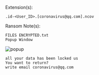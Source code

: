 Extension(s): 
```
.id-<User_ID>.[coronavirus@qq.com].ncov
```
Ransom Note(s): 
```
FILES ENCRYPTED.txt
Popup Window
```
![popup](https://github.com/user-attachments/assets/71a90f6d-6af9-413c-801c-be57f0752a29)
```
all your data has been locked us
You want to return?
write email coronavirus@qq.com
```
